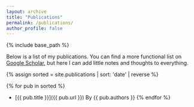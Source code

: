 ```yaml
---
layout: archive
title: "Publications"
permalink: /publications/
author_profile: false
---
```


{% include base_path %}

Below is a list of my publications. You can find a more functional list on
[Google Scholar](https://scholar.google.com/citations?user=9FN7rdsAAAAJ&hl=en),
but here I can add little notes and thoughts to everything.

{% assign sorted = site.publications | sort: 'date' | reverse %}

{% for pub in sorted %}
- [{{ pub.title }}]({{ pub.url }}) By {{ pub.authors }}
{% endfor %}
